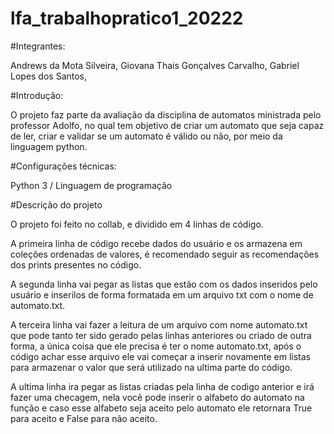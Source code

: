 # lfa_trabalhopratico1_20222

#Integrantes:

Andrews da Mota Silveira,
Giovana Thais Gonçalves Carvalho,
Gabriel Lopes dos Santos,





#Introdução:

O projeto faz parte da avaliação da disciplina de automatos ministrada pelo professor Adolfo, no qual tem objetivo de criar um automato que seja capaz de ler, criar e validar se um automato é válido ou não, por meio da linguagem python.







#Configurações técnicas:

Python 3 / Linguagem de programação







#Descrição do projeto

O projeto foi feito no collab, e dividido em 4 linhas de código.

A primeira linha de código recebe dados do usuário e os armazena em coleções ordenadas de valores, é recomendado seguir as recomendações dos prints presentes no código.

A segunda linha vai pegar as listas que estão com os dados inseridos pelo usuário e inserilos de forma formatada em um arquivo txt com o nome de automato.txt.

A terceira linha vai fazer a leitura de um arquivo com nome automato.txt que pode tanto ter sido gerado pelas linhas anteriores ou criado de outra forma, a única coisa que ele precisa é ter o nome automato.txt, após o código achar esse arquivo ele vai começar a inserir novamente em listas para armazenar o valor que será utilizado na ultima parte do código.

A ultima linha ira pegar as listas criadas pela linha de codigo anterior e irá fazer uma checagem, nela você pode inserir o alfabeto do automato na função e caso esse alfabeto seja aceito pelo automato ele retornara True para aceito e False para não aceito.

